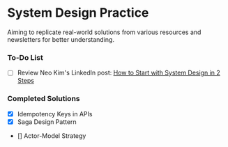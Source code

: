 # **System Design Practice**

Aiming to replicate real-world solutions from various resources and newsletters for better understanding.

### **To-Do List**
- [ ] Review Neo Kim's LinkedIn post: [How to Start with System Design in 2 Steps](https://www.linkedin.com/posts/nk-systemdesign-one_how-to-start-with-system-design-in-2-to-activity-7274777440663527424-xRLO?utm_source=share&utm_medium=member_desktop)

### **Completed Solutions**
- [x] Idempotency Keys in APIs
- [x] Saga Design Pattern
- [] Actor-Model Strategy
